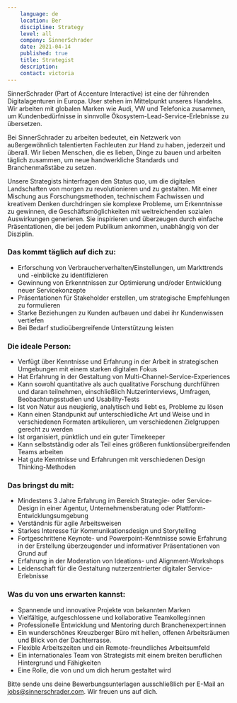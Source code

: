 ```yaml
---
    language: de
    location: Ber
    discipline: Strategy
    level: all
    company: SinnerSchrader
    date: 2021-04-14
    published: true
    title: Strategist
    description: 
    contact: victoria
---
```


SinnerSchrader (Part of Accenture Interactive) ist eine der führenden Digitalagenturen in Europa. User stehen im Mittelpunkt unseres Handelns. Wir arbeiten mit globalen Marken wie Audi, VW und Telefonica zusammen, um Kundenbedürfnisse in sinnvolle Ökosystem-Lead-Service-Erlebnisse zu übersetzen.

Bei SinnerSchrader zu arbeiten bedeutet, ein Netzwerk von außergewöhnlich talentierten Fachleuten zur Hand zu haben, jederzeit und überall. Wir lieben Menschen, die es lieben, Dinge zu bauen und arbeiten täglich zusammen, um neue handwerkliche Standards und Branchenmaßstäbe zu setzen.

Unsere Strategists hinterfragen den Status quo, um die digitalen Landschaften von morgen zu revolutionieren und zu gestalten. Mit einer Mischung aus Forschungsmethoden, technischem Fachwissen und kreativem Denken durchdringen sie komplexe Probleme, um Erkenntnisse zu gewinnen, die Geschäftsmöglichkeiten mit weitreichenden sozialen Auswirkungen generieren. Sie inspirieren und überzeugen durch einfache Präsentationen, die bei jedem Publikum ankommen, unabhängig von der Disziplin.

### Das kommt täglich auf dich zu:

- Erforschung von Verbraucherverhalten/Einstellungen, um Markttrends und -einblicke zu identifizieren
- Gewinnung von Erkenntnissen zur Optimierung und/oder Entwicklung neuer Servicekonzepte
- Präsentationen für Stakeholder erstellen, um strategische Empfehlungen zu formulieren 
- Starke Beziehungen zu Kunden aufbauen und dabei ihr Kundenwissen vertiefen
- Bei Bedarf studioübergreifende Unterstützung leisten

### Die ideale Person:

- Verfügt über Kenntnisse und Erfahrung in der Arbeit in strategischen Umgebungen mit einem starken digitalen Fokus
- Hat Erfahrung in der Gestaltung von Multi-Channel-Service-Experiences
- Kann sowohl quantitative als auch qualitative Forschung durchführen und daran teilnehmen, einschließlich Nutzerinterviews, Umfragen, Beobachtungsstudien und Usability-Tests
- Ist von Natur aus neugierig, analytisch und liebt es, Probleme zu lösen
- Kann einen Standpunkt auf unterschiedliche Art und Weise und in verschiedenen Formaten artikulieren, um verschiedenen Zielgruppen gerecht zu werden
- Ist organisiert, pünktlich und ein guter Timekeeper
- Kann selbstständig oder als Teil eines größeren funktionsübergreifenden Teams arbeiten
- Hat gute Kenntnisse und Erfahrungen mit verschiedenen Design Thinking-Methoden

### Das bringst du mit:

- Mindestens 3 Jahre Erfahrung im Bereich Strategie- oder Service-Design in einer Agentur, Unternehmensberatung oder Plattform-Entwicklungsumgebung
- Verständnis für agile Arbeitsweisen
- Starkes Interesse für Kommunikationsdesign und Storytelling
- Fortgeschrittene Keynote- und Powerpoint-Kenntnisse sowie Erfahrung in der Erstellung überzeugender und informativer Präsentationen von Grund auf
- Erfahrung in der Moderation von Ideations- und Alignment-Workshops
- Leidenschaft für die Gestaltung nutzerzentrierter digitaler Service-Erlebnisse

### Was du von uns erwarten kannst:

- Spannende und innovative Projekte von bekannten Marken
- Vielfältige, aufgeschlossene und kollaborative Teamkolleg:innen
- Professionelle Entwicklung und Mentoring durch Branchenexpert:innen
- Ein wunderschönes Kreuzberger Büro mit hellen, offenen Arbeitsräumen und Blick von der Dachterrasse.
- Flexible Arbeitszeiten und ein Remote-freundliches Arbeitsumfeld
- Ein internationales Team von Strategists mit einem breiten beruflichen Hintergrund und Fähigkeiten
- Eine Rolle, die von und um dich herum gestaltet wird

Bitte sende uns deine Bewerbungsunterlagen ausschließlich per E-Mail an <jobs@sinnerschrader.com>. Wir freuen uns auf dich.
